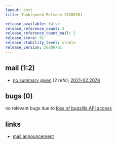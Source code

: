 ```yaml
---
layout: post
title: Tumbleweed Release 20200701

release_available: false
release_reference_count: 2
release_reference_count_mail: 2
release_score: 92
release_stability_level: stable
release_version: 20200701
---
```


## mail (1:2)

- [no summary given](https://github.com/boombatower/tumbleweed-review/issues/10) (2 refs); [2021-02.2078](https://github.com/boombatower/tumbleweed-review/issues/10)

## bugs (0)

<!--more-->

no relevant bugs due to [loss of bugzilla API access](https://bugzilla.opensuse.org/show_bug.cgi?id=1157722)



## links

- [mail announcement](https://github.com/boombatower/tumbleweed-review/issues/10)
